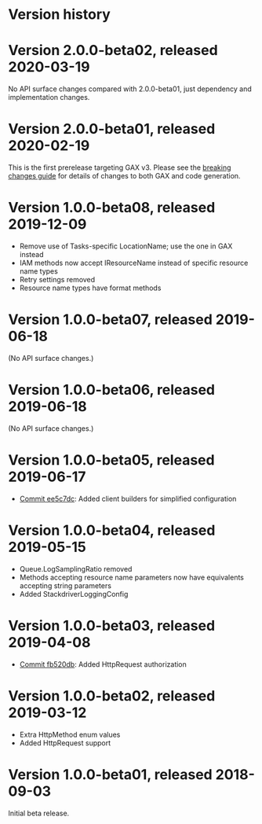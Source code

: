 # Version history

# Version 2.0.0-beta02, released 2020-03-19

No API surface changes compared with 2.0.0-beta01, just dependency
and implementation changes.

# Version 2.0.0-beta01, released 2020-02-19

This is the first prerelease targeting GAX v3. Please see the [breaking changes
guide](https://googleapis.github.io/google-cloud-dotnet/docs/guides/breaking-gax2.html)
for details of changes to both GAX and code generation.

# Version 1.0.0-beta08, released 2019-12-09

- Remove use of Tasks-specific LocationName; use the one in GAX instead
- IAM methods now accept IResourceName instead of specific resource name types
- Retry settings removed
- Resource name types have format methods

# Version 1.0.0-beta07, released 2019-06-18

(No API surface changes.)

# Version 1.0.0-beta06, released 2019-06-18

(No API surface changes.)

# Version 1.0.0-beta05, released 2019-06-17

- [Commit ee5c7dc](https://github.com/googleapis/google-cloud-dotnet/commit/ee5c7dc): Added client builders for simplified configuration

# Version 1.0.0-beta04, released 2019-05-15

- Queue.LogSamplingRatio removed
- Methods accepting resource name parameters now have equivalents accepting string parameters
- Added StackdriverLoggingConfig

# Version 1.0.0-beta03, released 2019-04-08

- [Commit fb520db](https://github.com/googleapis/google-cloud-dotnet/commit/fb520db): Added HttpRequest authorization

# Version 1.0.0-beta02, released 2019-03-12

- Extra HttpMethod enum values
- Added HttpRequest support

# Version 1.0.0-beta01, released 2018-09-03

Initial beta release.

